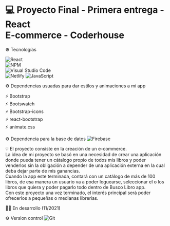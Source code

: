 # :computer: Proyecto Final - Primera entrega - React <br/> E-commerce - Coderhouse
 
:gear: Tecnologías

![React](https://img.shields.io/badge/react-%2320232a.svg?style=for-the-badge&logo=react&logoColor=%2361DAFB) <br/>
![NPM](https://img.shields.io/badge/NPM-%23000000.svg?style=for-the-badge&logo=npm&logoColor=white) <br/>
![Visual Studio Code](https://img.shields.io/badge/Visual%20Studio%20Code-0078d7.svg?style=for-the-badge&logo=visual-studio-code&logoColor=white) <br/>
![Netlify](https://img.shields.io/badge/netlify-%23000000.svg?style=for-the-badge&logo=netlify&logoColor=#00C7B7)
![JavaScript](https://img.shields.io/badge/javascript-%23323330.svg?style=for-the-badge&logo=javascript&logoColor=%23F7DF1E)

:gear: Dependencias usuadas para dar estilos y animaciones a mi app

:zap: Bootstrap
<br/>
:zap: Bootswatch
<br/>
:zap: Bootstrap-icons
<br/>
:zap: react-bootstrap
<br/>
:zap: animate.css

:gear: Dependencia para la base de datos
![Firebase](https://img.shields.io/badge/firebase-%23039BE5.svg?style=for-the-badge&logo=firebase)


:bulb: El proyecto consiste en la creación de un e-commerce.
<br/>
La idea de mi proyecto se basó en una necesidad de crear una aplicación donde pueda tener un cátalogo propio de todos mis libros y poder venderlos sin la obligación a depender de una aplicación externa en la cual deba dejar parte de mis ganancias.  <br/>
Cuando la app este terminada, contará con un catálogo de más de 100 libros, de esa manera un usuario va a poder loguearse, seleccionar el o los libros que quiera y poder pagarlo todo dentro de Busco Libro app. <br/>
Con este proyecto una vez terminado, el interés principal será poder ofrecerlos a pequeñas o medianas librerias. 



👷‍♀️ En desarrollo (11/2021)

:gear: Version control 
![Git](https://img.shields.io/badge/git-%23F05033.svg?style=for-the-badge&logo=git&logoColor=white)


